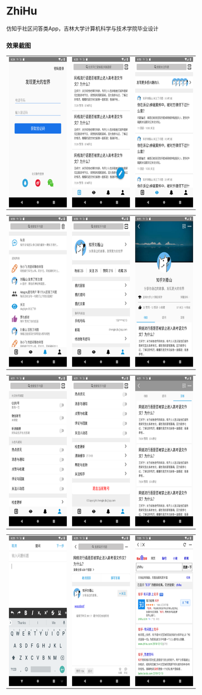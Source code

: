 # ZhiHu
仿知乎社区问答类App，吉林大学计算机科学与技术学院毕业设计

### 效果截图

<table><tr>
<td><img src="https://github.com/Easoncheng0405/ZhiHu/blob/master/screenshots/ScreenShot_1.png" border=0  width="220" height="400"></td>

<td><img src="https://github.com/Easoncheng0405/ZhiHu/blob/master/screenshots/ScreenShot_2.png" border=0  width="220" height="400"></td>

<td><img src="https://github.com/Easoncheng0405/ZhiHu/blob/master/screenshots/ScreenShot_3.png" border=0  width="220" height="400"></td>
</tr></table>

<table><tr>
<td><img src="https://github.com/Easoncheng0405/ZhiHu/blob/master/screenshots/ScreenShot_4.png" border=0  width="220" height="400"></td>

<td><img src="https://github.com/Easoncheng0405/ZhiHu/blob/master/screenshots/ScreenShot_5.png" border=0  width="220" height="400"></td>

<td><img src="https://github.com/Easoncheng0405/ZhiHu/blob/master/screenshots/ScreenShot_6.png" border=0  width="220" height="400"></td>
</tr></table>

<table><tr>
<td><img src="https://github.com/Easoncheng0405/ZhiHu/blob/master/screenshots/ScreenShot_7.png" border=0  width="220" height="400"></td>

<td><img src="https://github.com/Easoncheng0405/ZhiHu/blob/master/screenshots/ScreenShot_8.png" border=0  width="220" height="400"></td>

<td><img src="https://github.com/Easoncheng0405/ZhiHu/blob/master/screenshots/ScreenShot_9.png" border=0  width="220" height="400"></td>
</tr></table>

<table><tr>
<td><img src="https://github.com/Easoncheng0405/ZhiHu/blob/master/screenshots/ScreenShot_10.png" border=0  width="220" height="400"></td>

<td><img src="https://github.com/Easoncheng0405/ZhiHu/blob/master/screenshots/ScreenShot_11.png" border=0  width="220" height="400"></td>

<td><img src="https://github.com/Easoncheng0405/ZhiHu/blob/master/screenshots/ScreenShot_12.png" border=0  width="220" height="400"></td>
</tr></table>